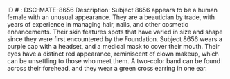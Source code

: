 ID # : DSC-MATE-8656
Description: Subject 8656 appears to be a human female with an unusual appearance. They are a beautician by trade, with years of experience in managing hair, nails, and other cosmetic enhancements. Their skin features spots that have varied in size and shape since they were first encountered by the Foundation. Subject 8656 wears a purple cap with a headset, and a medical mask to cover their mouth. Their eyes have a distinct red appearance, reminiscent of clown makeup, which can be unsettling to those who meet them. A two-color band can be found across their forehead, and they wear a green cross earring in one ear.